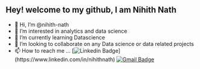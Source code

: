 ## Hey! welcome to my github, I am Nihith Nath
- 👋 Hi, I’m @nihith-nath
- 👀 I’m interested in analytics and data science
- 🌱 I’m currently learning Datascience 
- 💞️ I’m looking to collaborate on any Data science or data related projects
- 📫 How to reach me ...
[![Linkedin Badge](https://img.shields.io/badge/-Nihith_Nath-blue?style=flat-square&logo=Linkedin&logoColor=white&link=[https://www.linkedin.com/in/midhruvjaink/](https://www.linkedin.com/in/nihithnath))](https://www.linkedin.com/in/nihithnath)
[![Gmail Badge](https://img.shields.io/badge/-nihithnath@gmail.com-c14438?style=flat-square&logo=Gmail&logoColor=white&link=mailto:nihithnath@gmail.com)](mailto:nihithnath@gmail.com)

